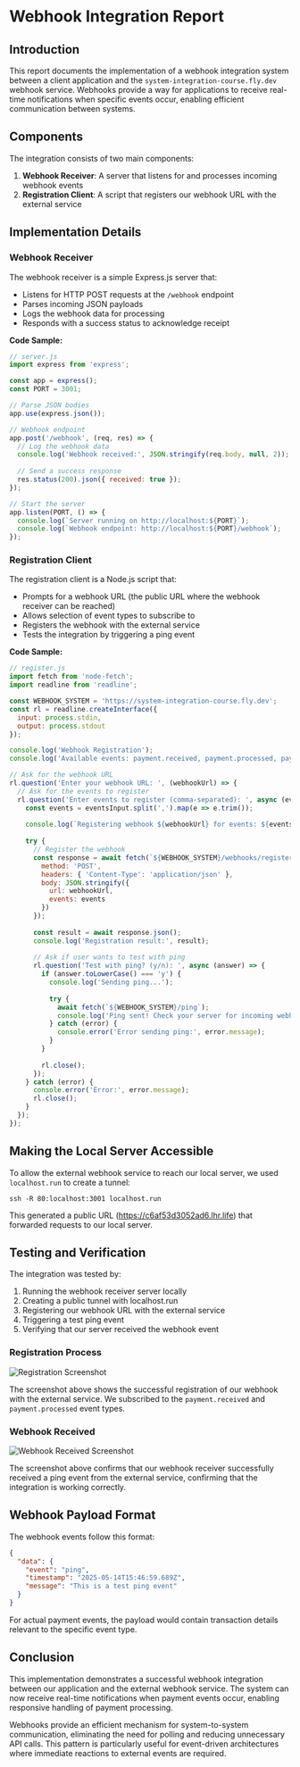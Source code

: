 # Webhook Integration Report

## Introduction

This report documents the implementation of a webhook integration system between a client application and the `system-integration-course.fly.dev` webhook service. Webhooks provide a way for applications to receive real-time notifications when specific events occur, enabling efficient communication between systems.

## Components

The integration consists of two main components:

1. **Webhook Receiver**: A server that listens for and processes incoming webhook events
2. **Registration Client**: A script that registers our webhook URL with the external service

## Implementation Details

### Webhook Receiver

The webhook receiver is a simple Express.js server that:
- Listens for HTTP POST requests at the `/webhook` endpoint
- Parses incoming JSON payloads
- Logs the webhook data for processing
- Responds with a success status to acknowledge receipt

**Code Sample:**
```javascript
// server.js
import express from 'express';

const app = express();
const PORT = 3001;

// Parse JSON bodies
app.use(express.json());

// Webhook endpoint
app.post('/webhook', (req, res) => {
  // Log the webhook data
  console.log('Webhook received:', JSON.stringify(req.body, null, 2));
  
  // Send a success response
  res.status(200).json({ received: true });
});

// Start the server
app.listen(PORT, () => {
  console.log(`Server running on http://localhost:${PORT}`);
  console.log(`Webhook endpoint: http://localhost:${PORT}/webhook`);
});
```

### Registration Client

The registration client is a Node.js script that:
- Prompts for a webhook URL (the public URL where the webhook receiver can be reached)
- Allows selection of event types to subscribe to
- Registers the webhook with the external service
- Tests the integration by triggering a ping event

**Code Sample:**
```javascript
// register.js
import fetch from 'node-fetch';
import readline from 'readline';

const WEBHOOK_SYSTEM = 'https://system-integration-course.fly.dev';
const rl = readline.createInterface({
  input: process.stdin,
  output: process.stdout
});

console.log('Webhook Registration');
console.log('Available events: payment.received, payment.processed, payment.failed, payment.refunded');

// Ask for the webhook URL
rl.question('Enter your webhook URL: ', (webhookUrl) => {
  // Ask for the events to register
  rl.question('Enter events to register (comma-separated): ', async (eventsInput) => {
    const events = eventsInput.split(',').map(e => e.trim());
    
    console.log(`Registering webhook ${webhookUrl} for events: ${events.join(', ')}`);
    
    try {
      // Register the webhook
      const response = await fetch(`${WEBHOOK_SYSTEM}/webhooks/register`, {
        method: 'POST',
        headers: { 'Content-Type': 'application/json' },
        body: JSON.stringify({
          url: webhookUrl,
          events: events
        })
      });
      
      const result = await response.json();
      console.log('Registration result:', result);
      
      // Ask if user wants to test with ping
      rl.question('Test with ping? (y/n): ', async (answer) => {
        if (answer.toLowerCase() === 'y') {
          console.log('Sending ping...');
          
          try {
            await fetch(`${WEBHOOK_SYSTEM}/ping`);
            console.log('Ping sent! Check your server for incoming webhook.');
          } catch (error) {
            console.error('Error sending ping:', error.message);
          }
        }
        
        rl.close();
      });
    } catch (error) {
      console.error('Error:', error.message);
      rl.close();
    }
  });
});
```

## Making the Local Server Accessible

To allow the external webhook service to reach our local server, we used `localhost.run` to create a tunnel:

```
ssh -R 80:localhost:3001 localhost.run
```

This generated a public URL (https://c6af53d3052ad6.lhr.life) that forwarded requests to our local server.

## Testing and Verification

The integration was tested by:

1. Running the webhook receiver server locally
2. Creating a public tunnel with localhost.run
3. Registering our webhook URL with the external service
4. Triggering a test ping event
5. Verifying that our server received the webhook event

### Registration Process

![Registration Screenshot](registering.png)

The screenshot above shows the successful registration of our webhook with the external service. We subscribed to the `payment.received` and `payment.processed` event types.

### Webhook Received

![Webhook Received Screenshot](pingreceived.png)

The screenshot above confirms that our webhook receiver successfully received a ping event from the external service, confirming that the integration is working correctly.

## Webhook Payload Format

The webhook events follow this format:

```json
{
  "data": {
    "event": "ping",
    "timestamp": "2025-05-14T15:46:59.689Z",
    "message": "This is a test ping event"
  }
}
```

For actual payment events, the payload would contain transaction details relevant to the specific event type.

## Conclusion

This implementation demonstrates a successful webhook integration between our application and the external webhook service. The system can now receive real-time notifications when payment events occur, enabling responsive handling of payment processing.

Webhooks provide an efficient mechanism for system-to-system communication, eliminating the need for polling and reducing unnecessary API calls. This pattern is particularly useful for event-driven architectures where immediate reactions to external events are required.